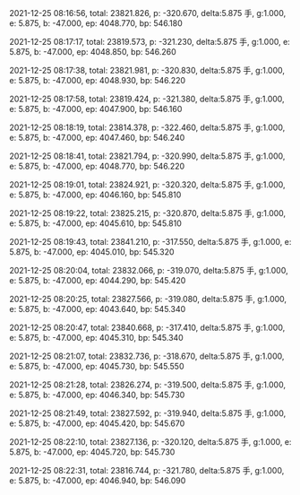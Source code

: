 2021-12-25 08:16:56, total: 23821.826, p: -320.670, delta:5.875 手, g:1.000, e: 5.875, b: -47.000, ep: 4048.770, bp: 546.180

2021-12-25 08:17:17, total: 23819.573, p: -321.230, delta:5.875 手, g:1.000, e: 5.875, b: -47.000, ep: 4048.850, bp: 546.260

2021-12-25 08:17:38, total: 23821.981, p: -320.830, delta:5.875 手, g:1.000, e: 5.875, b: -47.000, ep: 4048.930, bp: 546.220

2021-12-25 08:17:58, total: 23819.424, p: -321.380, delta:5.875 手, g:1.000, e: 5.875, b: -47.000, ep: 4047.900, bp: 546.160

2021-12-25 08:18:19, total: 23814.378, p: -322.460, delta:5.875 手, g:1.000, e: 5.875, b: -47.000, ep: 4047.460, bp: 546.240

2021-12-25 08:18:41, total: 23821.794, p: -320.990, delta:5.875 手, g:1.000, e: 5.875, b: -47.000, ep: 4048.770, bp: 546.220

2021-12-25 08:19:01, total: 23824.921, p: -320.320, delta:5.875 手, g:1.000, e: 5.875, b: -47.000, ep: 4046.160, bp: 545.810

2021-12-25 08:19:22, total: 23825.215, p: -320.870, delta:5.875 手, g:1.000, e: 5.875, b: -47.000, ep: 4045.610, bp: 545.810

2021-12-25 08:19:43, total: 23841.210, p: -317.550, delta:5.875 手, g:1.000, e: 5.875, b: -47.000, ep: 4045.010, bp: 545.320

2021-12-25 08:20:04, total: 23832.066, p: -319.070, delta:5.875 手, g:1.000, e: 5.875, b: -47.000, ep: 4044.290, bp: 545.420

2021-12-25 08:20:25, total: 23827.566, p: -319.080, delta:5.875 手, g:1.000, e: 5.875, b: -47.000, ep: 4043.640, bp: 545.340

2021-12-25 08:20:47, total: 23840.668, p: -317.410, delta:5.875 手, g:1.000, e: 5.875, b: -47.000, ep: 4045.310, bp: 545.340

2021-12-25 08:21:07, total: 23832.736, p: -318.670, delta:5.875 手, g:1.000, e: 5.875, b: -47.000, ep: 4045.730, bp: 545.550

2021-12-25 08:21:28, total: 23826.274, p: -319.500, delta:5.875 手, g:1.000, e: 5.875, b: -47.000, ep: 4046.340, bp: 545.730

2021-12-25 08:21:49, total: 23827.592, p: -319.940, delta:5.875 手, g:1.000, e: 5.875, b: -47.000, ep: 4045.420, bp: 545.670

2021-12-25 08:22:10, total: 23827.136, p: -320.120, delta:5.875 手, g:1.000, e: 5.875, b: -47.000, ep: 4045.720, bp: 545.730

2021-12-25 08:22:31, total: 23816.744, p: -321.780, delta:5.875 手, g:1.000, e: 5.875, b: -47.000, ep: 4046.940, bp: 546.090